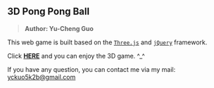 ## 3D Pong Pong Ball
> **Author: Yu-Cheng Guo**

This web game is built based on the [`Three.js`](https://threejs.org/) and [`jQuery`](https://jquery.com/) framework.

Click [**HERE**](https://frankguoyc.github.io/3D_PongPongBall/) and you can enjoy the 3D game. ^_^

If you have any question, you can contact me via my mail: yckuo5k2b@gmail.com




